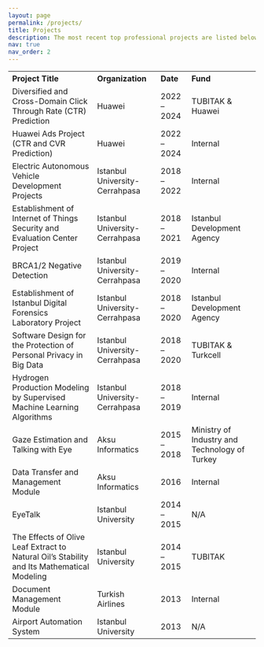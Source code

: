 ```yaml
---
layout: page
permalink: /projects/
title: Projects
description: The most recent top professional projects are listed below.
nav: true
nav_order: 2
---
```


<table style="width: 100%; border-collapse: collapse;">
  <tr>
    <th style="text-align: left;">Project Title</th>
    <th style="text-align: left;">Organization</th>
    <th style="text-align: left;">Date</th>
    <th style="text-align: left;">Fund</th>
  </tr>
  <tr>
    <td>Diversified and Cross-Domain Click Through Rate (CTR) Prediction</td>
    <td>Huawei</td>
    <td>2022 – 2024</td>
    <td>TUBITAK & Huawei</td>
  </tr>
  <tr>
    <td>Huawei Ads Project (CTR and CVR Prediction)</td>
    <td>Huawei</td>
    <td>2022 – 2024</td>
    <td>Internal</td>
  </tr>
  <tr>
    <td>Electric Autonomous Vehicle Development Projects</td>
    <td>Istanbul University-Cerrahpasa</td>
    <td>2018 – 2022</td>
    <td>Internal</td>
  </tr>
  <tr>
    <td>Establishment of Internet of Things Security and Evaluation Center Project</td>
    <td>Istanbul University-Cerrahpasa</td>
    <td>2018 – 2021</td>
    <td>Istanbul Development Agency</td>
  </tr>
  <tr>
    <td>BRCA1/2 Negative Detection</td>
    <td>Istanbul University-Cerrahpasa</td>
    <td>2019 – 2020</td>
    <td>Internal</td>
  </tr>
  <tr>
    <td>Establishment of Istanbul Digital Forensics Laboratory Project</td>
    <td>Istanbul University-Cerrahpasa</td>
    <td>2018 – 2020</td>
    <td>Istanbul Development Agency</td>
  </tr>
  <tr>
    <td>Software Design for the Protection of Personal Privacy in Big Data</td>
    <td>Istanbul University-Cerrahpasa</td>
    <td>2018 – 2020</td>
    <td>TUBITAK & Turkcell</td>
  </tr>
  <tr>
    <td>Hydrogen Production Modeling by Supervised Machine Learning Algorithms</td>
    <td>Istanbul University-Cerrahpasa</td>
    <td>2018 – 2019</td>
    <td>Internal</td>
  </tr>
  <tr>
    <td>Gaze Estimation and Talking with Eye</td>
    <td>Aksu Informatics</td>
    <td>2015 – 2018</td>
    <td>Ministry of Industry and Technology of Turkey</td>
  </tr>
  <tr>
    <td>Data Transfer and Management Module</td>
    <td>Aksu Informatics</td>
    <td>2016</td>
    <td>Internal</td>
  </tr>
  <tr>
    <td>EyeTalk</td>
    <td>Istanbul University</td>
    <td>2014 – 2015</td>
    <td>N/A</td>
  </tr>
  <tr>
    <td>The Effects of Olive Leaf Extract to Natural Oil’s Stability and Its Mathematical Modeling</td>
    <td>Istanbul University</td>
    <td>2014 – 2015</td>
    <td>TUBITAK</td>
  </tr>
  <tr>
    <td>Document Management Module</td>
    <td>Turkish Airlines</td>
    <td>2013</td>
    <td>Internal</td>
  </tr>
  <tr>
    <td>Airport Automation System</td>
    <td>Istanbul University</td>
    <td>2013</td>
    <td>N/A</td>
  </tr>
</table>
